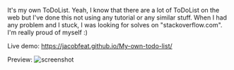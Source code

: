 It's my own ToDoList. Yeah, I know that there are a lot of ToDoList on the web but I've done this not using any tutorial or any similar stuff. When I had any problem and I stuck, I was looking for solves on "stackoverflow.com". I'm really proud of myself :)

Live demo: https://jacobfeat.github.io/My-own-todo-list/

Preview: 
![screenshot](https://user-images.githubusercontent.com/63514043/113312644-c9d3f780-930a-11eb-881d-44efcb9efbfb.jpg)

